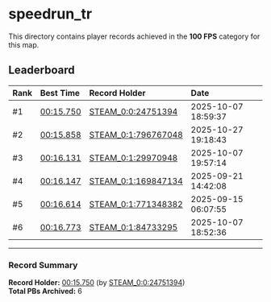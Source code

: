 # speedrun_tr

This directory contains player records achieved in the **100 FPS** category for this map.

## Leaderboard

| Rank | Best Time | Record Holder | Date                |
| :--- | :-------- | :------------ | :------------------ |
| #1   | [00:15.750](./00015750_STEAM_0_0_24751394_20251007-185937.zip) | [STEAM_0:0:24751394](https://speedrun16.com/profile/STEAM_0:0:24751394)   | 2025-10-07 18:59:37 |
| #2   | [00:15.858](./00015858_STEAM_0_1_796767048_20251027-191843.zip) | [STEAM_0:1:796767048](https://speedrun16.com/profile/STEAM_0:1:796767048)   | 2025-10-27 19:18:43 |
| #3   | [00:16.131](./00016131_STEAM_0_1_29970948_20251007-195714.zip) | [STEAM_0:1:29970948](https://speedrun16.com/profile/STEAM_0:1:29970948)   | 2025-10-07 19:57:14 |
| #4   | [00:16.147](./00016147_STEAM_0_1_169847134_20250921-144208.zip) | [STEAM_0:1:169847134](https://speedrun16.com/profile/STEAM_0:1:169847134)   | 2025-09-21 14:42:08 |
| #5   | [00:16.614](./00016614_STEAM_0_1_771348382_20250915-060755.zip) | [STEAM_0:1:771348382](https://speedrun16.com/profile/STEAM_0:1:771348382)   | 2025-09-15 06:07:55 |
| #6   | [00:16.773](./00016773_STEAM_0_1_84733295_20251007-185236.zip) | [STEAM_0:1:84733295](https://speedrun16.com/profile/STEAM_0:1:84733295)   | 2025-10-07 18:52:36 |

---

### Record Summary
**Record Holder:** [00:15.750](./00015750_STEAM_0_0_24751394_20251007-185937.zip) (by [STEAM_0:0:24751394](https://speedrun16.com/profile/STEAM_0:0:24751394))  
**Total PBs Archived:** 6